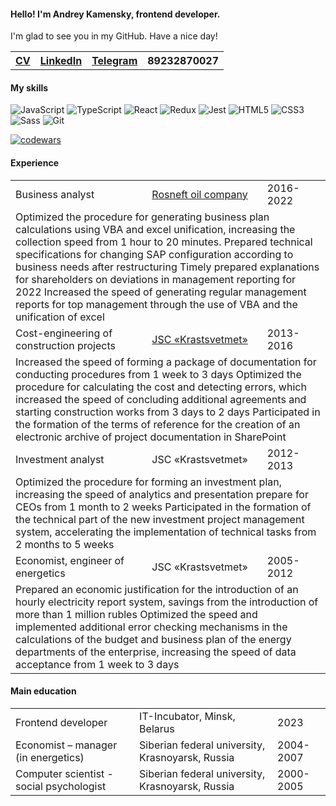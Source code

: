 <h4>Hello! I'm Andrey Kamensky, frontend developer.</h4>
<p>I'm glad to see you in my GitHub. Have a nice day!</p>
<table>
  <tr>
    <th><a href="https://kamensky124.github.io/AkCV/">CV</a></th>
    <th><a href="https://www.linkedin.com/in/andrey-kamensky-987883b2/">LinkedIn</a></th>
    <th><a href="https://t.me/kamensky24">Telegram</th>
    <th>89232870027</th>
  </tr>
  </table>

<h4>My skills</h4>

![JavaScript](https://img.shields.io/badge/javascript-%23323330.svg?style=for-the-badge&logo=javascript&logoColor=%23F7DF1E)
![TypeScript](https://img.shields.io/badge/typescript-%23007ACC.svg?style=for-the-badge&logo=typescript&logoColor=white)
![React](https://img.shields.io/badge/react-%2320232a.svg?style=for-the-badge&logo=react&logoColor=%2361DAFB)
![Redux](https://img.shields.io/badge/redux-%23593d88.svg?style=for-the-badge&logo=redux&logoColor=white)
![Jest](https://img.shields.io/badge/Jest-C21325.svg?style=for-the-badge&logo=Jest&logoColor=white)
![HTML5](https://img.shields.io/badge/HTML5-E34F26.svg?style=for-the-badge&logo=HTML5&logoColor=white)
![CSS3](https://img.shields.io/badge/CSS3-1572B6.svg?style=for-the-badge&logo=CSS3&logoColor=white)
![Sass](https://img.shields.io/badge/Sass-CC6699.svg?style=for-the-badge&logo=Sass&logoColor=white)
![Git](https://img.shields.io/badge/Git-F05032.svg?style=for-the-badge&logo=Git&logoColor=white)

[![codewars](https://www.codewars.com/users/Kamensky124/badges/small)](https://www.codewars.com/users/Kamensky124) 

<h4>Experience</h4>
<table>
  <tr>
    <td>Business analyst</td>
    <td><a href="https://www.rosneft.com/"> Rosneft oil company</a></td>
    <td>2016-2022</td>
  </tr>
  <tr>
    <td colspan="3">Optimized the procedure for generating business plan calculations using VBA and excel unification, increasing the collection speed from 1 hour to 20 minutes.
Prepared technical specifications for changing SAP configuration according to business needs after restructuring
Timely prepared explanations for shareholders on deviations in management reporting for 2022
Increased the speed of generating regular management reports for top management through the use of VBA and the unification of excel
</td>
   </tr>
    <tr>
    <td>Cost-engineering of construction projects </td>
    <td><a href="https://www.krastsvetmet.ru/">JSC «Krastsvetmet»</a></td>
      <td>2013-2016</td>
  </tr>
  <tr>
    <td colspan="3">Increased the speed of forming a package of documentation for conducting procedures from 1 week to 3 days
Optimized the procedure for calculating the cost and detecting errors, which increased the speed of concluding additional agreements and starting construction works from 3 days to 2 days
Participated in the formation of the terms of reference for the creation of an electronic archive of project documentation in SharePoint
</td>
   </tr>
      <tr>
    <td>Investment analyst</td>
    <td>JSC «Krastsvetmet»</td>
      <td>2012-2013</td>
  </tr>
  <tr>
    <td colspan="3">Optimized the procedure for forming an investment plan, increasing the speed of analytics and presentation prepare for CEOs from 1 month to 2 weeks
Participated in the formation of the technical part of the new investment project management system, accelerating the implementation of technical tasks from 2 months to 5 weeks
</td>
   </tr>
        <tr>
    <td>Economist, engineer of energetics</td>
    <td>JSC «Krastsvetmet»</td>
      <td>2005-2012</td>
  </tr>
  <tr>
    <td colspan="3">Prepared an economic justification for the introduction of an hourly electricity report system, savings from the introduction of more than 1 million rubles
Optimized the speed and implemented additional error checking mechanisms in the calculations of the budget and business plan of the energy departments of the enterprise, increasing the speed of data acceptance from 1 week to 3 days
</td>
   </tr>
    </table>

<h4>Main education</h4>
<table>
  <tr>
    <td>Frontend developer</td>
    <td>IT-Incubator, Minsk, Belarus</td>
    <td>2023</td>
  </tr>
        <tr>
    <td>Еconomist – manager (in energetics)</td>
          <td>Siberian federal university, Krasnoyarsk, Russia</td>
          <td>2004-2007</td>
  </tr>
    <tr>
      <td>Сomputer scientist - social psychologist</td>
    <td>Siberian federal university, Krasnoyarsk, Russia</td>
      <td>2000-2005</td>
  </tr>
    </table>
